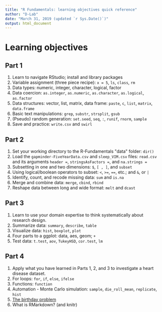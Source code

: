 ```yaml
---
title: "R Fundamentals: learning objectives quick reference"
author: "D-Lab"
date: "March 31, 2019 (updated `r Sys.Date()`)"
output: html_document
---
```


# Learning objectives  

## Part 1

1. Learn to navigate RStudio; install and library packages  
2. Variable assignment (three piece recipe): `x = 5`, `ls`, `class`, `rm`  
3. Data types: numeric, integer, character, logical, factor  
4. Data coercion: `as.integer`, `as.numeric`, `as.character`, `as.logical`, `as.factor`  
5. Data structures: vector, list, matrix, data frame: `paste`, `c`, `list`, `matrix`, `data.frame`  
6. Basic text manipulations: `grep`, `substr`, `strsplit`, `gsub`
7. (Pseudo) random generation: `set.seed`, `seq`, `:`, `runif`, `rnorm`, `sample`  
8. Save and practice: `write.csv` and `swirl`  

## Part 2

1. Set your working directory to the R-Fundamentals "data" folder: `dir()`  
2. Load the `gapminder-FiveYearData.csv` and `sleep_VIM.csv` files: `read.csv` and its arguments `header =`, `stringsAsFactors =`, and `na.strings =`  
3. Subsetting in one and two dimensions: `$`, `[ , ]`, and `subset`  
4. Using logical/boolean operators to subset: `<`, `>=`, `==`, etc.; and `&`, or `|`  
5. Identify, count, and recode missing data: `sum` and `is.na`  
6. Merge and combine data: `merge`, `cbind`, `rbind`  
7. Reshape data between long and wide format: `melt` and `dcast`  

## Part 3

1. Learn to use your domain expertise to think systematically about research design.  
2. Summarize data: `summary`, `describe`, `table`  
3. Visualize data: `hist`, `boxplot`, `plot`  
  3. Four parts to a ggplot: data, aes, geom; `+`  
4. Test data: `t.test`, `aov`, `TukeyHSD`, `cor.test`, `lm`  

## Part 4

1. Apply what you have learned in Parts 1, 2, and 3 to investigate a heart disease dataset.  
2. For loops: `for`, `if`, `else`, `ifelse`  
3. Functions: `function`  
4. Automation - Monte Carlo simulation: `sample`, `die_roll_mean`, `replicate`, `hist`  
5. [The birthday problem](http://mathforum.org/dr.math/faq/faq.birthdayprob.html)  
6. What is RMarkdown? (and knitr)

<div class="tocify-extend-page" data-unique="tocify-extend-page" style="height: 0;"></div>